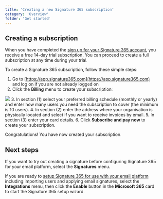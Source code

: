 ```yaml
---
title: 'Creating a new Signature 365 subscription'
category: 'Overview'
folder: 'Get started'
---
```


## Creating a subscription

When you have completed the [sign up for your Signature 365 account](https://support.signature365.com/en/support/solutions/articles/1000303119), you receive a free 14-day trial subscription. You can proceed to create a full subscription at any time during your trial.

To create a Signature 365 subscription, follow these simple steps:

1.  Go to [https://app.signature365.com](https://app.signature365.com) and log on if you are not already logged on
2.  Click the **Billing** menu to create your subscription:  

![](https://s3.amazonaws.com/cdn.freshdesk.com/data/helpdesk/attachments/production/1111294609/original/q7LbE2f_cer0_Pu7qzx4BymZZoCoqDkV-w.png?1637003630)
3.  In section (1) select your preferred billing schedule (monthly or yearly) and enter how many users you need the subscription to cover (the minimum is 10 users).
4.  In section (2) enter the address where your organisation is physically located and select if you want to receive invoices by email.
5.  In section (3) enter your card details.
6.  Click **Subscribe and pay now** to create your subscription.

Congratulations! You have now created your subscription.

## Next steps

If you want to try out creating a signature before configuring Signature 365 for your email platform, select the **Signatures** menu.

If you are ready to [setup Signature 365 for use with your email platform](https://support.signature365.com/en/support/solutions/articles/1000299563) including importing users and applying email signatures, select the **Integrations** menu, then click the **Enable** button in the **Microsoft 365** card to start the Signature 365 setup wizard.